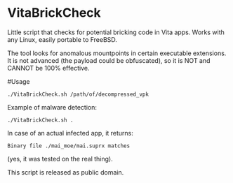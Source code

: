 # VitaBrickCheck
Little script that checks for potential bricking code in Vita apps.
Works with any Linux, easily portable to FreeBSD.

The tool looks for anomalous mountpoints in certain executable extensions.
It is not advanced (the payload could be obfuscated), so it is NOT and CANNOT be 100% effective.

#Usage
```
./VitaBrickCheck.sh /path/of/decompressed_vpk
```

Example of malware detection:
```
./VitaBrickCheck.sh .
```
In case of an actual infected app, it returns:
```
Binary file ./mai_moe/mai.suprx matches
```
(yes, it was tested on the real thing).

This script is released as public domain.
